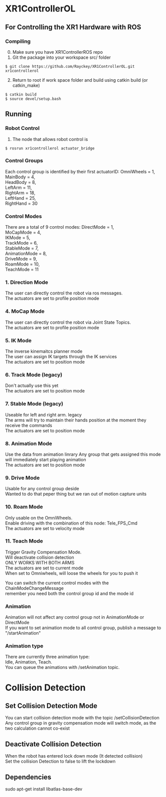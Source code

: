 # XR1ControllerOL

## For Controlling the XR1 Hardware with ROS

### Compiling

0. Make sure you have XR1ControllerROS repo
1. Git the package into your workspace src/ folder
```
$ git clone https://github.com/Rayckey/XR1ControllerOL.git xr1controllerol
```
2. Return to root if work space folder and build using catkin build (or catkin_make)
```
$ catkin build
$ source devel/setup.bash 
```



## Running

### Robot Control
1. The node that allows robot control is 
```
$ rosrun xr1controllerol actuator_bridge
```

### Control Groups
Each control group is identified by their first actuatorID:
	OmniWheels = 1, <br>
	MainBody = 4, <br>
	HeadBody = 8,  <br>
	LeftArm = 11, <br>
	RightArm = 18, <br>
	LeftHand = 25, <br>
	RightHand = 30 <br>


### Control Modes
There are a total of 9 control modes:
	DirectMode = 1, <br>
	MoCapMode = 4, <br>
	IKMode = 5, <br>
	TrackMode = 6, <br>
	StableMode = 7, <br>
	AnimationMode = 8, <br>
	DriveMode = 9, <br>
	RoamMode = 10, <br>
	TeachMode = 11 <br>
 
### 1. Direction Mode
The user can directly control the robot via ros messages. <br>
The actuators are set to profile position mode <br>

### 4. MoCap Mode
The user can directly control the robot via Joint State Topics. <br>
The actuators are set to profile position mode <br>

### 5. IK Mode
The inverse kinemaitcs planner mode <br>
The user can assign IK targets through the IK services <br>
The actuators are set to position mode <br>

### 6. Track Mode (legacy)
Don't actually use this yet <br>
The actuators are set to position mode <br>

### 7. Stable Mode (legacy)
Useable for left and right arm. legacy <br>
The arms will try to maintain their hands position at the moment they receive the commands <br>
The actuators are set to position mode <br>

### 8. Animation Mode
Use the data from animation linrary
Any group that gets assigned this mode will immediately start playing animation <br>
The actuators are set to position mode <br>

### 9. Drive Mode
Usable for any control group deside  <br>
Wanted to do that peper thing but we ran out of motion capture units <br>


### 10. Roam Mode
Only usable on the OmniWheels. <br>
Enable driving with the combination of this node: Tele_FPS_Cmd <br>
The actuators are set to velocity mode <br>
 
### 11. Teach Mode
Trigger Gravity Compensation Mode. <br>
Will deactivate collision detection <br>
ONLY WORKS WITH BOTH ARMS <br>
The actuators are set to current mode <br>
When set to Omniwheels, will loose the wheels for you to push it <br>


You can switch the current control modes with the ChainModeChangeMessage <br>
remember you need both the control group id and the mode id <br>


### Animation
Animation will not affect any control group not in AnimationMode or DirectMode <br>
If you want to set animation mode to all control group, publish a message to "/startAnimation" <br>



### Animation type
There are currently three animation type: <br>
Idle, Animation, Teach. <br>
You can queue the animations with /setAnimation topic. <br>


# Collision Detection
## Set Collision Detection Mode 
You can start collision detection mode with the topic /setCollisionDetection <br>
Any control group in gravity compensation mode will switch mode, as the two calculation cannot co-exist <br>

## Deactivate Collision Detection 
When the robot has entered lock down mode (It detected collision) <br>
Set the collision Detection to false to lift the lockdown <br> 

## Dependencies
sudo apt-get install libatlas-base-dev





